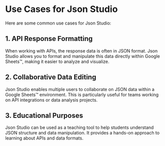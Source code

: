 # Use Cases for Json Studio

Here are some common use cases for Json Studio:

## 1. API Response Formatting

When working with APIs, the response data is often in JSON format. Json Studio allows you to format and manipulate this data directly within Google Sheets™, making it easier to analyze and visualize.

## 2. Collaborative Data Editing

Json Studio enables multiple users to collaborate on JSON data within a Google Sheets™ environment. This is particularly useful for teams working on API integrations or data analysis projects.

## 3. Educational Purposes

Json Studio can be used as a teaching tool to help students understand JSON structure and data manipulation. It provides a hands-on approach to learning about APIs and data formats.
